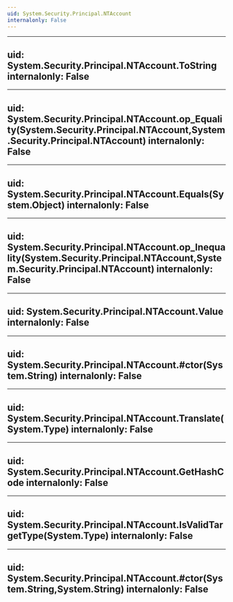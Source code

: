 ```yaml
---
uid: System.Security.Principal.NTAccount
internalonly: False
---
```


---
uid: System.Security.Principal.NTAccount.ToString
internalonly: False
---

---
uid: System.Security.Principal.NTAccount.op_Equality(System.Security.Principal.NTAccount,System.Security.Principal.NTAccount)
internalonly: False
---

---
uid: System.Security.Principal.NTAccount.Equals(System.Object)
internalonly: False
---

---
uid: System.Security.Principal.NTAccount.op_Inequality(System.Security.Principal.NTAccount,System.Security.Principal.NTAccount)
internalonly: False
---

---
uid: System.Security.Principal.NTAccount.Value
internalonly: False
---

---
uid: System.Security.Principal.NTAccount.#ctor(System.String)
internalonly: False
---

---
uid: System.Security.Principal.NTAccount.Translate(System.Type)
internalonly: False
---

---
uid: System.Security.Principal.NTAccount.GetHashCode
internalonly: False
---

---
uid: System.Security.Principal.NTAccount.IsValidTargetType(System.Type)
internalonly: False
---

---
uid: System.Security.Principal.NTAccount.#ctor(System.String,System.String)
internalonly: False
---
